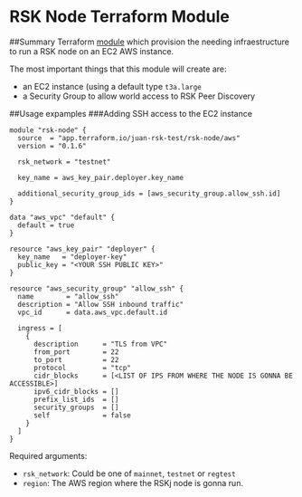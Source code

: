 # RSK Node Terraform Module

##Summary
Terraform [module](https://www.terraform.io/docs/language/modules/index.html) which provision the needing infraestructure to run a RSK node on an EC2 AWS instance.

The most important things that this module will create are:
* an EC2 instance (using a default type `t3a.large`  
* a Security Group to allow world access to RSK Peer Discovery

##Usage expamples
###Adding SSH access to the EC2 instance
```hcl
module "rsk-node" {
  source  = "app.terraform.io/juan-rsk-test/rsk-node/aws"
  version = "0.1.6"

  rsk_network = "testnet"

  key_name = aws_key_pair.deployer.key_name

  additional_security_group_ids = [aws_security_group.allow_ssh.id]
}

data "aws_vpc" "default" {
  default = true
}

resource "aws_key_pair" "deployer" {
  key_name   = "deployer-key"
  public_key = "<YOUR SSH PUBLIC KEY>"
}

resource "aws_security_group" "allow_ssh" {
  name        = "allow_ssh"
  description = "Allow SSH inbound traffic"
  vpc_id      = data.aws_vpc.default.id

  ingress = [
    {
      description      = "TLS from VPC"
      from_port        = 22
      to_port          = 22
      protocol         = "tcp"
      cidr_blocks      = [<LIST OF IPS FROM WHERE THE NODE IS GONNA BE ACCESSIBLE>]
      ipv6_cidr_blocks = []
      prefix_list_ids  = []
      security_groups  = []
      self             = false
    }
  ]
}
```




Required arguments:

* `rsk_network`: Could be one of `mainnet`, `testnet` or `regtest`
* `region`: The AWS region where the RSKj node is gonna run.


